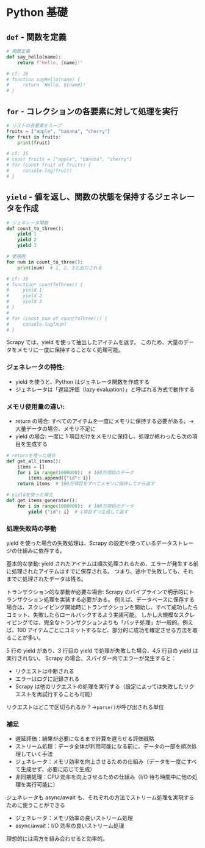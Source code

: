 # Python 基礎

## `def` - 関数を定義

```py
# 関数定義
def say_hello(name):
    return f"Hello, {name}!"

# cf: JS
# function sayHello(name) {
#     return `Hello, ${name}!`
# }
```

## `for` - コレクションの各要素に対して処理を実行

```py
# リストの各要素をループ
fruits = ["apple", "banana", "cherry"]
for fruit in fruits:
    print(fruit)

# cf: JS
# const fruits = ["apple", "banana", "cherry"]
# for (const fruit of fruits) {
#     console.log(fruit)
# }
```

## `yield` - 値を返し、関数の状態を保持するジェネレータを作成

```py
# ジェネレータ関数
def count_to_three():
    yield 1
    yield 2
    yield 3

# 使用例
for num in count_to_three():
    print(num)  # 1, 2, 3と出力される

# cf: JS
# function* countToThree() {
#     yield 1
#     yield 2
#     yield 3
# }
#
# for (const num of countToThree()) {
#     console.log(num)
# }
```

Scrapy では、yield を使って抽出したアイテムを返す。
このため、大量のデータをメモリに一度に保持することなく処理可能。

### ジェネレータの特性:

- yield を使うと、Python はジェネレータ関数を作成する
- ジェネレータは「遅延評価（lazy evaluation）」と呼ばれる方式で動作する

### メモリ使用量の違い:

- return の場合: すべてのアイテムを一度にメモリに保持する必要がある。→ 大量データの場合、メモリ不足に
- yield の場合: 一度に 1 項目だけをメモリに保持し、処理が終わったら次の項目を生成する

```py
# returnを使った場合
def get_all_items():
    items = []
    for i in range(1000000):  # 100万項目のデータ
        items.append({"id": i})
    return items  # 100万項目をすべてメモリに保持してから返す

# yieldを使った場合
def get_items_generator():
    for i in range(1000000):  # 100万項目のデータ
        yield {"id": i}  # 1項目ずつ生成して返す
```

### 処理失敗時の挙動

yield を使った場合の失敗処理は、Scrapy の設定や使っているデータストレージの仕組みに依存する。

基本的な挙動:
yield されたアイテムは順次処理されるため、エラーが発生する前に処理されたアイテムはすでに保存される。
つまり、途中で失敗しても、それまでに処理されたデータは残る。

トランザクション的な挙動が必要な場合:
Scrapy のパイプラインで明示的にトランザクション処理を実装する必要がある。
例えば、データベースに保存する場合は、スクレイピング開始時にトランザクションを開始し、すべて成功したらコミット、失敗したらロールバックするよう実装可能。
しかし大規模なスクレイピングでは、完全なトランザクションよりも「バッチ処理」が一般的。例えば、100 アイテムごとにコミットするなど、部分的に成功を確定させる方法を取ることが多い。

5 行の yield があり、3 行目の yield で処理が失敗した場合、4,5 行目の yield は実行されない。
Scrapy の場合、スパイダー内でエラーが発生すると：

- リクエストは中断される
- エラーはログに記録される
- Scrapy は他のリクエストの処理を実行する（設定によっては失敗したリクエストを再試行することも可能）

リクエストはどこで区切られるか？→`parse()`が呼び出される単位

### 補足

- 遅延評価：結果が必要になるまで計算を遅らせる評価戦略
- ストリーム処理：データ全体が利用可能になる前に、データの一部を順次処理していく手法
- ジェネレータ：メモリ効率を向上させるための仕組み（データを一度にすべて生成せず、必要に応じて生成）
- 非同期処理：CPU 効率を向上させるための仕組み（I/O 待ち時間中に他の処理を実行可能に）

ジェネレータも async/await も、それぞれの方法でストリーム処理を実現するために使うことができる

- ジェネレータ：メモリ効率の良いストリーム処理
- async/await：I/O 効率の良いストリーム処理

理想的には両方を組み合わせると効率的。
